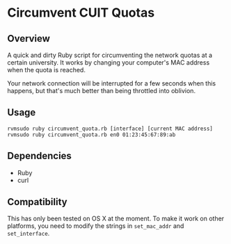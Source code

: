 # Circumvent CUIT Quotas
## Overview
A quick and dirty Ruby script for circumventing the network quotas at a certain university. It works by changing your computer's MAC address when the quota is reached.

Your network connection will be interrupted for a few seconds when this happens, but that's much better than being throttled into oblivion.

## Usage
```
rvmsudo ruby circumvent_quota.rb [interface] [current MAC address]
rvmsudo ruby circumvent_quota.rb en0 01:23:45:67:89:ab
```

## Dependencies
- Ruby
- curl

## Compatibility
This has only been tested on OS X at the moment. To make it work on other platforms, you need to modify the strings in `set_mac_addr` and `set_interface`. 